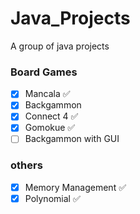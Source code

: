 # Java_Projects
A group of java projects

### Board Games
- [x] Mancala :white_check_mark:
- [x] Backgammon
- [x] Connect 4 :white_check_mark:
- [x] Gomokue :white_check_mark:
- [ ] Backgammon with GUI
### others
- [x] Memory Management :white_check_mark:
- [x] Polynomial :white_check_mark:
